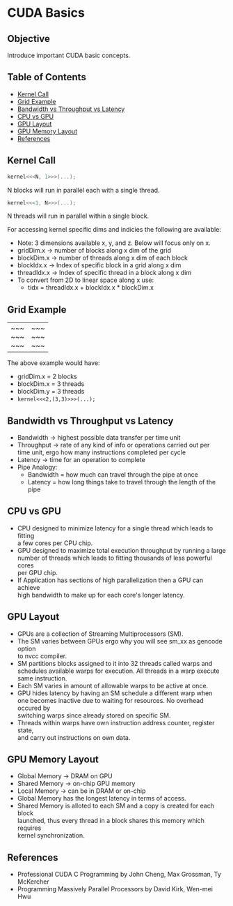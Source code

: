 # CUDA Basics

## Objective
Introduce important CUDA basic concepts.

## Table of Contents
- [Kernel Call](#kernel-call)
- [Grid Example](#grid-example)
- [Bandwidth vs Throughput vs Latency](#bandwidth-vs-throughput-vs-latency)
- [CPU vs GPU](#cpu-vs-gpu)
- [GPU Layout](#gpu-layout)
- [GPU Memory Layout](#gpu-memory-layout)
- [References](#references)

## Kernel Call
```cpp
kernel<<<N, 1>>>(...);
```
N blocks will run in parallel each with a single thread.

```cpp
kernel<<<1, N>>>(...);
```
N threads will run in parallel within a single block.

For accessing kernel specific dims and indicies the following are available:
- Note: 3 dimensions available x, y, and z. Below will focus only on x.
- gridDim.x -> number of blocks along x dim of the grid
- blockDim.x -> number of threads along x dim of each block
- blockIdx.x -> Index of specific block in a grid along x dim
- threadIdx.x -> Index of specific thread in a block along x dim
- To convert from 2D to linear space along x use:
    - tidx = threadIdx.x + blockIdx.x * blockDim.x

## Grid Example

<div>
<table>
<tr><td>~~~<br>~~~<br>~~~</td><td>~~~<br>~~~<br>~~~</td></tr>
</table>
</div>

The above example would have:
- gridDim.x = 2 blocks
- blockDim.x = 3 threads
- blockDim.y = 3 threads
- `kernel<<<2,(3,3)>>>(...);`

## Bandwidth vs Throughput vs Latency
- Bandwidth -> highest possible data transfer per time unit
- Throughput -> rate of any kind of info or operations carried out per \
time unit, ergo how many instructions completed per cycle
- Latency -> time for an operation to complete
- Pipe Analogy:
    - Bandwidth = how much can travel through the pipe at once
    - Latency = how long things take to travel through the length of the pipe

## CPU vs GPU
- CPU designed to minimize latency for a single thread which leads to fitting \
a few cores per CPU chip.
- GPU designed to maximize total execution throughput by running a large \
number of threads which leads to fitting thousands of less powerful cores \
per GPU chip.
- If Application has sections of high parallelization then a GPU can achieve \
high bandwidth to make up for each core's longer latency.

## GPU Layout
- GPUs are a collection of Streaming Multiprocessors (SM).
- The SM varies between GPUs ergo why you will see sm\_xx as gencode option \
to nvcc compiler.
- SM partitions blocks assigned to it into 32 threads called warps and \
schedules available warps for execution. All threads in a warp execute \
same instruction.
- Each SM varies in amount of allowable warps to be active at once.
- GPU hides latency by having an SM schedule a different warp when \
one becomes inactive due to waiting for resources. No overhead occured by \
switching warps since already stored on specific SM.
- Threads within warps have own instruction address counter, register state, \
and carry out instructions on own data.

## GPU Memory Layout
- Global Memory -> DRAM on GPU
- Shared Memory -> on-chip GPU memory
- Local Memory -> can be in DRAM or on-chip
- Global Memory has the longest latency in terms of access.
- Shared Memory is alloted to each SM and a copy is created for each block \
launched, thus every thread in a block shares this memory which requires \
kernel synchronization.

## References
- Professional CUDA C Programming by John Cheng, Max Grossman, Ty McKercher
- Programming Massively Parallel Processors by David Kirk, Wen-mei Hwu
